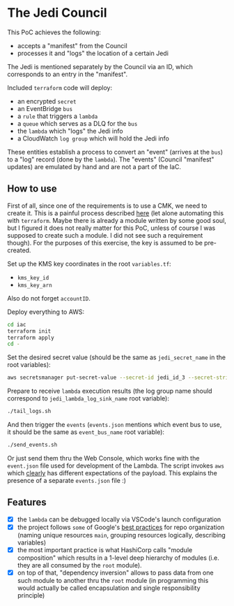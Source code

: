# The Jedi Council

This PoC achieves the following:
- accepts a "manifest" from the Council
- processes it and "logs" the location of a certain Jedi

The Jedi is mentioned separately by the Council via an ID, which corresponds to an entry in the "manifest".

Included `terraform` code will deploy:
- an encrypted `secret`
- an EventBridge `bus`
- a `rule` that triggers a `lambda`
- a `queue` which serves as a DLQ for the `bus`
- the `lambda` which "logs" the Jedi info
- a CloudWatch `log group` which will hold the Jedi info

These entities establish a process to convert an "event" (arrives at the `bus`) to a "log" record (done by the `lambda`).  The "events" (Council "manifest" updates) are emulated by hand and are not a part of the IaC.

## How to use

First of all, since one of the requirements is to use a CMK, we need to create it. This is a painful process described [here](https://repost.aws/knowledge-center/invalidciphertext-kms) (let alone automating this with `terraform`. Maybe there is already a module written by some good soul, but I figured it does not really matter for this PoC, unless of course I was supposed to create such a module. I did not see such a requirement though). For the purposes of this exercise, the key is assumed to be pre-created.

Set up the KMS key coordinates in the root `variables.tf`:
- `kms_key_id`
- `kms_key_arn`

Also do not forget `accountID`.

Deploy everything to AWS:
```bash
cd iac
terraform init
terraform apply
cd -
```

Set the desired secret value (should be the same as `jedi_secret_name` in the root variables):
```bash
aws secretsmanager put-secret-value --secret-id jedi_id_3 --secret-string 12345
```

Prepare to receive `lambda` execution results (the log group name should correspond to `jedi_lambda_log_sink_name` root variable):

```bash
./tail_logs.sh
```

And then trigger the `events` (`events.json` mentions which event bus to use, it should be the same as `event_bus_name` root variable):
```bash
./send_events.sh
```

Or just send them thru the Web Console, which works fine with the `event.json` file used for development of the Lambda. The script invokes `aws` which [clearly](https://awscli.amazonaws.com/v2/documentation/api/latest/reference/events/put-events.html#examples) has different expectations of the payload. This explains the presence of a separate `events.json` file :)

## Features

- [x] the `lambda` can be debugged locally via VSCode's launch configuration
- [x] the project follows `some` of Google's [best practices](https://cloud.google.com/docs/terraform/best-practices-for-terraform) for repo organization (naming unique resources `main`, grouping resources logically, describing variables)
- [x] the most important practice is what HashiCorp calls "module composition" which results in a 1-level deep hierarchy of modules (i.e. they are all consumed by the `root` module).
- [x] on top of that, "dependency inversion" allows to pass data from one such module to another thru the `root` module (in programming this would actually be called encapsulation and single responsibility principle)
